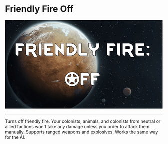 # Friendly Fire Off

<p align="center">
    <img src="About/preview.png" />
</p>

___

Turns off friendly fire. Your colonists, animals, and colonists from neutral or allied factions won't take any damage unless you order to attack them manually. Supports ranged weapons and explosives. Works the same way for the AI.
